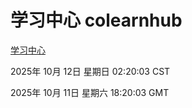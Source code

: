 # 学习中心 colearnhub
[学习中心](http://:56308/colearnhub/)

2025年 10月 12日 星期日 02:20:03 CST

2025年 10月 11日 星期六 18:20:03 GMT
